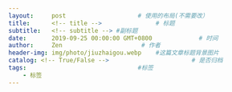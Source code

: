 ```yaml
---
layout:     post                    # 使用的布局(不需要改）
title:      <!-- title -->               # 标题
subtitle:   <!-- subtitle --> #副标题
date:       2019-09-25 00:00:00 GMT+0800             # 时间
author:     Zen                      # 作者
header-img: img/photo/jiuzhaigou.webp    #这篇文章标题背景图片
catalog: <!-- True/False -->                       # 是否归档
tags:                               #标签
    - 标签
---
```

